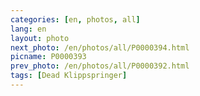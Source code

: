 ```yaml
---
categories: [en, photos, all]
lang: en
layout: photo
next_photo: /en/photos/all/P0000394.html
picname: P0000393
prev_photo: /en/photos/all/P0000392.html
tags: [Dead Klippspringer]
---
```

